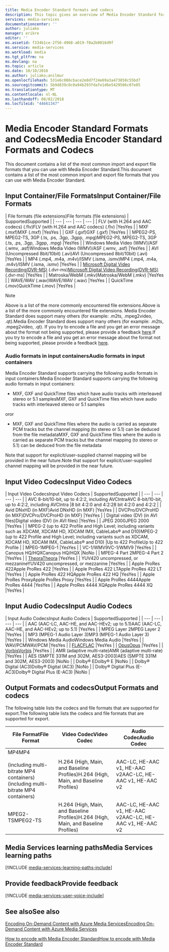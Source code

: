 ```yaml
---
title: Media Encoder Standard formats and codecs
description: This topic gives an overview of Media Encoder Standard formats and codecs.
services: media-services
documentationcenter: ''
author: juliako
manager: erikre
editor: ''
ms.assetid: f334b1ce-2f56-4968-a019-f0a2b0016d9f
ms.service: media-services
ms.workload: media
ms.tgt_pltfrm: na
ms.devlang: na
ms.topic: article
ms.date: 10/10/2016
ms.author: juliako;anilmur
ms.openlocfilehash: 531e6c086cbace2e8d7f24e69a3a473858c55bd7
ms.sourcegitcommit: 5b9d839c0c0a94b293fdafe1d6e5429506c07e05
ms.translationtype: MT
ms.contentlocale: nl-NL
ms.lasthandoff: 08/02/2018
ms.locfileid: "44661347"
---
```

# <a name="media-encoder-standard-formats-and-codecs"></a><span data-ttu-id="bf02b-103">Media Encoder Standard Formats and Codecs</span><span class="sxs-lookup"><span data-stu-id="bf02b-103">Media Encoder Standard Formats and Codecs</span></span>
<span data-ttu-id="bf02b-104">This document contains a list of the most common import and export file formats that you can use with Media Encoder Standard.</span><span class="sxs-lookup"><span data-stu-id="bf02b-104">This document contains a list of the most common import and export file formats that you can use with Media Encoder Standard.</span></span>

## <a name="input-containerfile-formats"></a><span data-ttu-id="bf02b-105">Input Container/File Formats</span><span class="sxs-lookup"><span data-stu-id="bf02b-105">Input Container/File Formats</span></span>
| <span data-ttu-id="bf02b-106">File formats (file extensions)</span><span class="sxs-lookup"><span data-stu-id="bf02b-106">File formats (file extensions)</span></span> | <span data-ttu-id="bf02b-107">Supported</span><span class="sxs-lookup"><span data-stu-id="bf02b-107">Supported</span></span> |
| --- | --- | --- | --- |
| <span data-ttu-id="bf02b-108">FLV (with H.264 and AAC codecs) (.flv)</span><span class="sxs-lookup"><span data-stu-id="bf02b-108">FLV (with H.264 and AAC codecs) (.flv)</span></span> |<span data-ttu-id="bf02b-109">Yes</span><span class="sxs-lookup"><span data-stu-id="bf02b-109">Yes</span></span> |
| <span data-ttu-id="bf02b-110">MXF    (.mxf)</span><span class="sxs-lookup"><span data-stu-id="bf02b-110">MXF    (.mxf)</span></span> |<span data-ttu-id="bf02b-111">Yes</span><span class="sxs-lookup"><span data-stu-id="bf02b-111">Yes</span></span> |
| <span data-ttu-id="bf02b-112">GXF    (.gxf)</span><span class="sxs-lookup"><span data-stu-id="bf02b-112">GXF    (.gxf)</span></span> |<span data-ttu-id="bf02b-113">Yes</span><span class="sxs-lookup"><span data-stu-id="bf02b-113">Yes</span></span> |
| <span data-ttu-id="bf02b-114">MPEG2-PS, MPEG2-TS, 3GP (.ts, .ps, .3gp, .3gpp, .mpg)</span><span class="sxs-lookup"><span data-stu-id="bf02b-114">MPEG2-PS, MPEG2-TS, 3GP (.ts, .ps, .3gp, .3gpp, .mpg)</span></span> |<span data-ttu-id="bf02b-115">Yes</span><span class="sxs-lookup"><span data-stu-id="bf02b-115">Yes</span></span> |
| <span data-ttu-id="bf02b-116">Windows Media Video (WMV)/ASF (.wmv, .asf)</span><span class="sxs-lookup"><span data-stu-id="bf02b-116">Windows Media Video (WMV)/ASF (.wmv, .asf)</span></span> |<span data-ttu-id="bf02b-117">Yes</span><span class="sxs-lookup"><span data-stu-id="bf02b-117">Yes</span></span> |
| <span data-ttu-id="bf02b-118">AVI (Uncompressed 8bit/10bit) (.avi)</span><span class="sxs-lookup"><span data-stu-id="bf02b-118">AVI (Uncompressed 8bit/10bit) (.avi)</span></span> |<span data-ttu-id="bf02b-119">Yes</span><span class="sxs-lookup"><span data-stu-id="bf02b-119">Yes</span></span> |
| <span data-ttu-id="bf02b-120">MP4 (.mp4, .m4a, .m4v)/ISMV (.isma, .ismv)</span><span class="sxs-lookup"><span data-stu-id="bf02b-120">MP4 (.mp4, .m4a, .m4v)/ISMV (.isma, .ismv)</span></span> |<span data-ttu-id="bf02b-121">Yes</span><span class="sxs-lookup"><span data-stu-id="bf02b-121">Yes</span></span> |
| <span data-ttu-id="bf02b-122">[Microsoft Digital Video Recording(DVR-MS)](https://msdn.microsoft.com/library/windows/desktop/dd692984) (.dvr-ms)</span><span class="sxs-lookup"><span data-stu-id="bf02b-122">[Microsoft Digital Video Recording(DVR-MS)](https://msdn.microsoft.com/library/windows/desktop/dd692984) (.dvr-ms)</span></span> |<span data-ttu-id="bf02b-123">Yes</span><span class="sxs-lookup"><span data-stu-id="bf02b-123">Yes</span></span> |
| <span data-ttu-id="bf02b-124">Matroska/WebM (.mkv)</span><span class="sxs-lookup"><span data-stu-id="bf02b-124">Matroska/WebM (.mkv)</span></span> |<span data-ttu-id="bf02b-125">Yes</span><span class="sxs-lookup"><span data-stu-id="bf02b-125">Yes</span></span> |
| <span data-ttu-id="bf02b-126">WAVE/WAV (.wav)</span><span class="sxs-lookup"><span data-stu-id="bf02b-126">WAVE/WAV (.wav)</span></span> |<span data-ttu-id="bf02b-127">Yes</span><span class="sxs-lookup"><span data-stu-id="bf02b-127">Yes</span></span> |
| <span data-ttu-id="bf02b-128">QuickTime (.mov)</span><span class="sxs-lookup"><span data-stu-id="bf02b-128">QuickTime (.mov)</span></span> |<span data-ttu-id="bf02b-129">Yes</span><span class="sxs-lookup"><span data-stu-id="bf02b-129">Yes</span></span> |

> [!NOTE]
> <span data-ttu-id="bf02b-130">Above is a list of the more commonly encountered file extensions.</span><span class="sxs-lookup"><span data-stu-id="bf02b-130">Above is a list of the more commonly encountered file extensions.</span></span> <span data-ttu-id="bf02b-131">Media Encoder Standard does support many others (for example: .m2ts, .mpeg2video, .qt).</span><span class="sxs-lookup"><span data-stu-id="bf02b-131">Media Encoder Standard does support many others (for example: .m2ts, .mpeg2video, .qt).</span></span> <span data-ttu-id="bf02b-132">If you try to encode a file and you get an error message about the format not being supported, please provide a feedback [here](https://feedback.azure.com/forums/169396-media-services/category/144411-encoding-and-processing/).</span><span class="sxs-lookup"><span data-stu-id="bf02b-132">If you try to encode a file and you get an error message about the format not being supported, please provide a feedback [here](https://feedback.azure.com/forums/169396-media-services/category/144411-encoding-and-processing/).</span></span>
> 
> 

### <a name="audio-formats-in-input-containers"></a><span data-ttu-id="bf02b-133">Audio formats in input containers</span><span class="sxs-lookup"><span data-stu-id="bf02b-133">Audio formats in input containers</span></span>
<span data-ttu-id="bf02b-134">Media Encoder Standard supports carrying the following audio formats in input containers:</span><span class="sxs-lookup"><span data-stu-id="bf02b-134">Media Encoder Standard supports carrying the following audio formats in input containers:</span></span>

* <span data-ttu-id="bf02b-135">MXF, GXF and QuickTime files which have audio tracks with interleaved stereo or 5.1 samples</span><span class="sxs-lookup"><span data-stu-id="bf02b-135">MXF, GXF and QuickTime files which have audio tracks with interleaved stereo or 5.1 samples</span></span>

<span data-ttu-id="bf02b-136">or</span><span class="sxs-lookup"><span data-stu-id="bf02b-136">or</span></span>

* <span data-ttu-id="bf02b-137">MXF, GXF and QuickTime files where the audio is carried as separate PCM tracks but the channel mapping (to stereo or 5.1) can be deduced from the file metadata</span><span class="sxs-lookup"><span data-stu-id="bf02b-137">MXF, GXF and QuickTime files where the audio is carried as separate PCM tracks but the channel mapping (to stereo or 5.1) can be deduced from the file metadata</span></span>

<span data-ttu-id="bf02b-138">Note that support for explicit/user-supplied channel mapping will be provided in the near future.</span><span class="sxs-lookup"><span data-stu-id="bf02b-138">Note that support for explicit/user-supplied channel mapping will be provided in the near future.</span></span>

## <a name="input-video-codecs"></a><span data-ttu-id="bf02b-139">Input Video Codecs</span><span class="sxs-lookup"><span data-stu-id="bf02b-139">Input Video Codecs</span></span>
| <span data-ttu-id="bf02b-140">Input Video Codecs</span><span class="sxs-lookup"><span data-stu-id="bf02b-140">Input Video Codecs</span></span> | <span data-ttu-id="bf02b-141">Supported</span><span class="sxs-lookup"><span data-stu-id="bf02b-141">Supported</span></span> |
| --- | --- | --- | --- |
| <span data-ttu-id="bf02b-142">AVC 8-bit/10-bit, up to 4:2:2, including AVCIntra</span><span class="sxs-lookup"><span data-stu-id="bf02b-142">AVC 8-bit/10-bit, up to 4:2:2, including AVCIntra</span></span> |<span data-ttu-id="bf02b-143">8 bit 4:2:0 and 4:2:2</span><span class="sxs-lookup"><span data-stu-id="bf02b-143">8 bit 4:2:0 and 4:2:2</span></span> |
| <span data-ttu-id="bf02b-144">Avid DNxHD (in MXF)</span><span class="sxs-lookup"><span data-stu-id="bf02b-144">Avid DNxHD (in MXF)</span></span> |<span data-ttu-id="bf02b-145">Yes</span><span class="sxs-lookup"><span data-stu-id="bf02b-145">Yes</span></span> |
| <span data-ttu-id="bf02b-146">DVCPro/DVCProHD (in MXF)</span><span class="sxs-lookup"><span data-stu-id="bf02b-146">DVCPro/DVCProHD (in MXF)</span></span> |<span data-ttu-id="bf02b-147">Yes</span><span class="sxs-lookup"><span data-stu-id="bf02b-147">Yes</span></span> |
| <span data-ttu-id="bf02b-148">Digital video (DV) (in AVI files)</span><span class="sxs-lookup"><span data-stu-id="bf02b-148">Digital video (DV) (in AVI files)</span></span> |<span data-ttu-id="bf02b-149">Yes</span><span class="sxs-lookup"><span data-stu-id="bf02b-149">Yes</span></span> |
| <span data-ttu-id="bf02b-150">JPEG 2000</span><span class="sxs-lookup"><span data-stu-id="bf02b-150">JPEG 2000</span></span> |<span data-ttu-id="bf02b-151">Yes</span><span class="sxs-lookup"><span data-stu-id="bf02b-151">Yes</span></span> |
| <span data-ttu-id="bf02b-152">MPEG-2 (up to 422 Profile and High Level; including variants such as XDCAM, XDCAM HD, XDCAM IMX, CableLabs® and D10)</span><span class="sxs-lookup"><span data-stu-id="bf02b-152">MPEG-2 (up to 422 Profile and High Level; including variants such as XDCAM, XDCAM HD, XDCAM IMX, CableLabs® and D10)</span></span> |<span data-ttu-id="bf02b-153">Up to 422 Profile</span><span class="sxs-lookup"><span data-stu-id="bf02b-153">Up to 422 Profile</span></span> |
| <span data-ttu-id="bf02b-154">MPEG-1</span><span class="sxs-lookup"><span data-stu-id="bf02b-154">MPEG-1</span></span> |<span data-ttu-id="bf02b-155">Yes</span><span class="sxs-lookup"><span data-stu-id="bf02b-155">Yes</span></span> |
| <span data-ttu-id="bf02b-156">VC-1/WMV9</span><span class="sxs-lookup"><span data-stu-id="bf02b-156">VC-1/WMV9</span></span> |<span data-ttu-id="bf02b-157">Yes</span><span class="sxs-lookup"><span data-stu-id="bf02b-157">Yes</span></span> |
| <span data-ttu-id="bf02b-158">Canopus HQ/HQX</span><span class="sxs-lookup"><span data-stu-id="bf02b-158">Canopus HQ/HQX</span></span> |<span data-ttu-id="bf02b-159">No</span><span class="sxs-lookup"><span data-stu-id="bf02b-159">No</span></span> |
| <span data-ttu-id="bf02b-160">MPEG-4 Part 2</span><span class="sxs-lookup"><span data-stu-id="bf02b-160">MPEG-4 Part 2</span></span> |<span data-ttu-id="bf02b-161">Yes</span><span class="sxs-lookup"><span data-stu-id="bf02b-161">Yes</span></span> |
| [<span data-ttu-id="bf02b-162">Theora</span><span class="sxs-lookup"><span data-stu-id="bf02b-162">Theora</span></span>](https://en.wikipedia.org/wiki/Theora) |<span data-ttu-id="bf02b-163">Yes</span><span class="sxs-lookup"><span data-stu-id="bf02b-163">Yes</span></span> |
| <span data-ttu-id="bf02b-164">YUV420 uncompressed, or mezzanine</span><span class="sxs-lookup"><span data-stu-id="bf02b-164">YUV420 uncompressed, or mezzanine</span></span> |<span data-ttu-id="bf02b-165">Yes</span><span class="sxs-lookup"><span data-stu-id="bf02b-165">Yes</span></span> |
| <span data-ttu-id="bf02b-166">Apple ProRes 422</span><span class="sxs-lookup"><span data-stu-id="bf02b-166">Apple ProRes 422</span></span> |<span data-ttu-id="bf02b-167">Yes</span><span class="sxs-lookup"><span data-stu-id="bf02b-167">Yes</span></span> |
| <span data-ttu-id="bf02b-168">Apple ProRes 422 LT</span><span class="sxs-lookup"><span data-stu-id="bf02b-168">Apple ProRes 422 LT</span></span> |<span data-ttu-id="bf02b-169">Yes</span><span class="sxs-lookup"><span data-stu-id="bf02b-169">Yes</span></span> |
| <span data-ttu-id="bf02b-170">Apple ProRes 422 HQ</span><span class="sxs-lookup"><span data-stu-id="bf02b-170">Apple ProRes 422 HQ</span></span> |<span data-ttu-id="bf02b-171">Yes</span><span class="sxs-lookup"><span data-stu-id="bf02b-171">Yes</span></span> |
| <span data-ttu-id="bf02b-172">Apple ProRes Proxy</span><span class="sxs-lookup"><span data-stu-id="bf02b-172">Apple ProRes Proxy</span></span> |<span data-ttu-id="bf02b-173">Yes</span><span class="sxs-lookup"><span data-stu-id="bf02b-173">Yes</span></span> |
| <span data-ttu-id="bf02b-174">Apple ProRes 4444</span><span class="sxs-lookup"><span data-stu-id="bf02b-174">Apple ProRes 4444</span></span> |<span data-ttu-id="bf02b-175">Yes</span><span class="sxs-lookup"><span data-stu-id="bf02b-175">Yes</span></span> |
| <span data-ttu-id="bf02b-176">Apple ProRes 4444 XQ</span><span class="sxs-lookup"><span data-stu-id="bf02b-176">Apple ProRes 4444 XQ</span></span> |<span data-ttu-id="bf02b-177">Yes</span><span class="sxs-lookup"><span data-stu-id="bf02b-177">Yes</span></span> |

## <a name="input-audio-codecs"></a><span data-ttu-id="bf02b-178">Input Audio Codecs</span><span class="sxs-lookup"><span data-stu-id="bf02b-178">Input Audio Codecs</span></span>
| <span data-ttu-id="bf02b-179">Input Audio Codecs</span><span class="sxs-lookup"><span data-stu-id="bf02b-179">Input Audio Codecs</span></span> | <span data-ttu-id="bf02b-180">Supported</span><span class="sxs-lookup"><span data-stu-id="bf02b-180">Supported</span></span> |
| --- | --- | --- | --- |
| <span data-ttu-id="bf02b-181">AAC (AAC-LC, AAC-HE, and AAC-HEv2; up to 5.1)</span><span class="sxs-lookup"><span data-stu-id="bf02b-181">AAC (AAC-LC, AAC-HE, and AAC-HEv2; up to 5.1)</span></span> |<span data-ttu-id="bf02b-182">Yes</span><span class="sxs-lookup"><span data-stu-id="bf02b-182">Yes</span></span> |
| <span data-ttu-id="bf02b-183">MPEG Layer 2</span><span class="sxs-lookup"><span data-stu-id="bf02b-183">MPEG Layer 2</span></span> |<span data-ttu-id="bf02b-184">Yes</span><span class="sxs-lookup"><span data-stu-id="bf02b-184">Yes</span></span> |
| <span data-ttu-id="bf02b-185">MP3 (MPEG-1 Audio Layer 3)</span><span class="sxs-lookup"><span data-stu-id="bf02b-185">MP3 (MPEG-1 Audio Layer 3)</span></span> |<span data-ttu-id="bf02b-186">Yes</span><span class="sxs-lookup"><span data-stu-id="bf02b-186">Yes</span></span> |
| <span data-ttu-id="bf02b-187">Windows Media Audio</span><span class="sxs-lookup"><span data-stu-id="bf02b-187">Windows Media Audio</span></span> |<span data-ttu-id="bf02b-188">Yes</span><span class="sxs-lookup"><span data-stu-id="bf02b-188">Yes</span></span> |
| <span data-ttu-id="bf02b-189">WAV/PCM</span><span class="sxs-lookup"><span data-stu-id="bf02b-189">WAV/PCM</span></span> |<span data-ttu-id="bf02b-190">Yes</span><span class="sxs-lookup"><span data-stu-id="bf02b-190">Yes</span></span> |
| <span data-ttu-id="bf02b-191">[FLAC](https://en.wikipedia.org/wiki/FLAC)</a></span><span class="sxs-lookup"><span data-stu-id="bf02b-191">[FLAC](https://en.wikipedia.org/wiki/FLAC)</a></span></span> |<span data-ttu-id="bf02b-192">Yes</span><span class="sxs-lookup"><span data-stu-id="bf02b-192">Yes</span></span> |
| [<span data-ttu-id="bf02b-193">Opus</span><span class="sxs-lookup"><span data-stu-id="bf02b-193">Opus</span></span>](http://go.microsoft.com/fwlink/?LinkId=822667) |<span data-ttu-id="bf02b-194">Yes</span><span class="sxs-lookup"><span data-stu-id="bf02b-194">Yes</span></span> |
| <span data-ttu-id="bf02b-195">[Vorbis](https://en.wikipedia.org/wiki/Vorbis)</a></span><span class="sxs-lookup"><span data-stu-id="bf02b-195">[Vorbis](https://en.wikipedia.org/wiki/Vorbis)</a></span></span> |<span data-ttu-id="bf02b-196">Yes</span><span class="sxs-lookup"><span data-stu-id="bf02b-196">Yes</span></span> |
| <span data-ttu-id="bf02b-197">AMR (adaptive multi-rate)</span><span class="sxs-lookup"><span data-stu-id="bf02b-197">AMR (adaptive multi-rate)</span></span> |<span data-ttu-id="bf02b-198">Yes</span><span class="sxs-lookup"><span data-stu-id="bf02b-198">Yes</span></span> |
| <span data-ttu-id="bf02b-199">AES (SMPTE 331M and 302M, AES3-2003)</span><span class="sxs-lookup"><span data-stu-id="bf02b-199">AES (SMPTE 331M and 302M, AES3-2003)</span></span> |<span data-ttu-id="bf02b-200">No</span><span class="sxs-lookup"><span data-stu-id="bf02b-200">No</span></span> |
| <span data-ttu-id="bf02b-201">Dolby® E</span><span class="sxs-lookup"><span data-stu-id="bf02b-201">Dolby® E</span></span> |<span data-ttu-id="bf02b-202">No</span><span class="sxs-lookup"><span data-stu-id="bf02b-202">No</span></span> |
| <span data-ttu-id="bf02b-203">Dolby® Digital (AC3)</span><span class="sxs-lookup"><span data-stu-id="bf02b-203">Dolby® Digital (AC3)</span></span> |<span data-ttu-id="bf02b-204">No</span><span class="sxs-lookup"><span data-stu-id="bf02b-204">No</span></span> |
| <span data-ttu-id="bf02b-205">Dolby® Digital Plus (E-AC3)</span><span class="sxs-lookup"><span data-stu-id="bf02b-205">Dolby® Digital Plus (E-AC3)</span></span> |<span data-ttu-id="bf02b-206">No</span><span class="sxs-lookup"><span data-stu-id="bf02b-206">No</span></span> |

## <a name="output-formats-and-codecs"></a><span data-ttu-id="bf02b-207">Output Formats and codecs</span><span class="sxs-lookup"><span data-stu-id="bf02b-207">Output Formats and codecs</span></span>
<span data-ttu-id="bf02b-208">The following table lists the codecs and file formats that are supported for export.</span><span class="sxs-lookup"><span data-stu-id="bf02b-208">The following table lists the codecs and file formats that are supported for export.</span></span>

| <span data-ttu-id="bf02b-209">File Format</span><span class="sxs-lookup"><span data-stu-id="bf02b-209">File Format</span></span> | <span data-ttu-id="bf02b-210">Video Codec</span><span class="sxs-lookup"><span data-stu-id="bf02b-210">Video Codec</span></span> | <span data-ttu-id="bf02b-211">Audio Codec</span><span class="sxs-lookup"><span data-stu-id="bf02b-211">Audio Codec</span></span> |
| --- | --- | --- |
| <span data-ttu-id="bf02b-212">MP4</span><span class="sxs-lookup"><span data-stu-id="bf02b-212">MP4</span></span> <br/><br/><span data-ttu-id="bf02b-213">(including multi-bitrate MP4 containers)</span><span class="sxs-lookup"><span data-stu-id="bf02b-213">(including multi-bitrate MP4 containers)</span></span> |<span data-ttu-id="bf02b-214">H.264 (High, Main, and Baseline Profiles)</span><span class="sxs-lookup"><span data-stu-id="bf02b-214">H.264 (High, Main, and Baseline Profiles)</span></span> |<span data-ttu-id="bf02b-215">AAC-LC, HE-AAC v1, HE-AAC v2</span><span class="sxs-lookup"><span data-stu-id="bf02b-215">AAC-LC, HE-AAC v1, HE-AAC v2</span></span> |
| <span data-ttu-id="bf02b-216">MPEG2-TS</span><span class="sxs-lookup"><span data-stu-id="bf02b-216">MPEG2-TS</span></span> |<span data-ttu-id="bf02b-217">H.264 (High, Main, and Baseline Profiles)</span><span class="sxs-lookup"><span data-stu-id="bf02b-217">H.264 (High, Main, and Baseline Profiles)</span></span> |<span data-ttu-id="bf02b-218">AAC-LC, HE-AAC v1, HE-AAC v2</span><span class="sxs-lookup"><span data-stu-id="bf02b-218">AAC-LC, HE-AAC v1, HE-AAC v2</span></span> |

## <a name="media-services-learning-paths"></a><span data-ttu-id="bf02b-219">Media Services learning paths</span><span class="sxs-lookup"><span data-stu-id="bf02b-219">Media Services learning paths</span></span>
[!INCLUDE [media-services-learning-paths-include](../../includes/media-services-learning-paths-include.md)]

## <a name="provide-feedback"></a><span data-ttu-id="bf02b-220">Provide feedback</span><span class="sxs-lookup"><span data-stu-id="bf02b-220">Provide feedback</span></span>
[!INCLUDE [media-services-user-voice-include](../../includes/media-services-user-voice-include.md)]

## <a name="see-also"></a><span data-ttu-id="bf02b-221">See also</span><span class="sxs-lookup"><span data-stu-id="bf02b-221">See also</span></span>
[<span data-ttu-id="bf02b-222">Encoding On-Demand Content with Azure Media Services</span><span class="sxs-lookup"><span data-stu-id="bf02b-222">Encoding On-Demand Content with Azure Media Services</span></span>](media-services-encode-asset.md)

[<span data-ttu-id="bf02b-223">How to encode with Media Encoder Standard</span><span class="sxs-lookup"><span data-stu-id="bf02b-223">How to encode with Media Encoder Standard</span></span>](media-services-dotnet-encode-with-media-encoder-standard.md)

